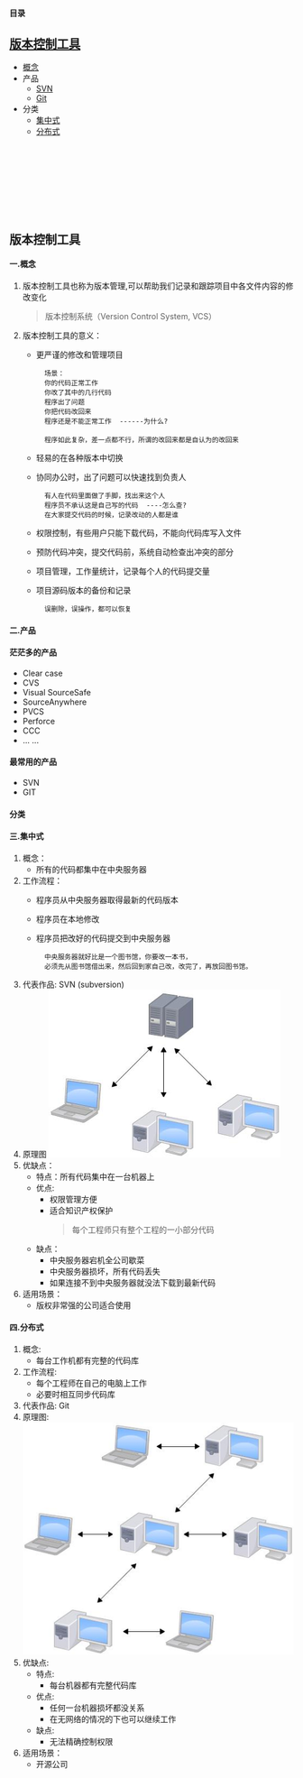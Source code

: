 #### 目录
## [版本控制工具](#a)
* [概念](#b)
* 产品
    * [SVN](#c)
    * [Git](#d)
* 分类
    * [集中式](#e)
    * [分布式](#f)
<br/><br/><br/><br/><br/><br/><br/><br/><br/>

## 版本控制工具<div id='a'></div>
#### <div id='b'>一.概念</div>
1. 版本控制工具也称为版本管理,可以帮助我们记录和跟踪项目中各文件内容的修改变化
    > 版本控制系统（Version Control System, VCS）
2. 版本控制工具的意义：
    * 更严谨的修改和管理项目
    
            场景：
            你的代码正常工作
            你改了其中的几行代码
            程序出了问题
            你把代码改回来
            程序还是不能正常工作  ------为什么?
                
            程序如此复杂，差一点都不行，所谓的改回来都是自认为的改回来

    * 轻易的在各种版本中切换
    * 协同办公时，出了问题可以快速找到负责人
            
            有人在代码里面做了手脚，找出来这个人
            程序员不承认这是自己写的代码  ----怎么查?
            在大家提交代码的时候，记录改动的人都是谁

    * 权限控制，有些用户只能下载代码，不能向代码库写入文件
    * 预防代码冲突，提交代码前，系统自动检查出冲突的部分
    * 项目管理，工作量统计，记录每个人的代码提交量
    * 项目源码版本的备份和记录
      	    
      	    误删除，误操作，都可以恢复
#### 二.产品
#### 茫茫多的产品
* Clear case 
* CVS 
* Visual SourceSafe
* SourceAnywhere 
* PVCS
* Perforce
* CCC
* ... ...
#### 最常用的产品
*  <div id='c'>SVN</div>
*  <div id='d'>GIT</div>
#### 分类
####  <div id='e'>三.集中式</div>
1. 概念：
    * 所有的代码都集中在中央服务器
2. 工作流程：
    * 程序员从中央服务器取得最新的代码版本
    * 程序员在本地修改
    * 程序员把改好的代码提交到中央服务器
       
            中央服务器就好比是一个图书馆，你要改一本书，
            必须先从图书馆借出来，然后回到家自己改，改完了，再放回图书馆。
3. 代表作品: SVN (subversion)
4. 原理图
    ![](./image/SVN原理图.jpg)
5. 优缺点：
    * 特点：所有代码集中在一台机器上
    * 优点: 
        * 权限管理方便
        * 适合知识产权保护
            > 每个工程师只有整个工程的一小部分代码
    * 缺点：
        * 中央服务器宕机全公司歇菜
        * 中央服务器损坏，所有代码丢失
        * 如果连接不到中央服务器就没法下载到最新代码
6. 适用场景：
    * 版权非常强的公司适合使用
#### <div id='f'>四.分布式</div>
1. 概念:
    * 每台工作机都有完整的代码库
2. 工作流程:
    * 每个工程师在自己的电脑上工作
    * 必要时相互同步代码库
3. 代表作品: Git
4. 原理图: 
    ![](./image/GIT原理图.jpg)
5. 优缺点:
    * 特点: 
        * 每台机器都有完整代码库
    * 优点:
        * 任何一台机器损坏都没关系
        * 在无网络的情况的下也可以继续工作
    * 缺点:
        * 无法精确控制权限
6. 适用场景：
    * 开源公司
